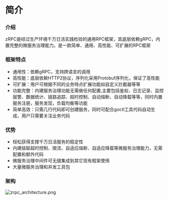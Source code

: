 # 简介

### 介绍
zRPC是经过生产环境千万日活实践检验的通用RPC框架，其底层依赖gRPC，内置完整的微服务治理能力。是一款简单、通用、高性能、可扩展的RPC框架

### 框架特点

- 通用性：依赖gRPC，支持跨语言的调用
- 高性能：底层依赖HTTP2协议，序列化采用Protobuf序列化，保证了高性能
- 可扩展：用户可根据不同的业务特点扩展功能如自定义拦截器等等
- 功能完整：内建服务治理功能无需做任何配置,主要包括鉴权、日志记录、监控报警、数据统计、链路追踪、超时控制、自动熔断、自动降载等等，同时内置服务注册，服务发现，负载均衡等功能
- 简单高效：只需几行代码即可创建服务，同时可配合goctl工具代码自动生成，用户只需要关注业务代码



### 优势

- 轻松获得支撑千万日活服务的稳定性
- 内建级联超时控制、限流、自适应熔断、自适应降载等微服务治理能力，无需配置和额外代码
- 微服务治理中间件可无缝集成到其它现有框架使用
- 大量微服务治理和并发工具包



### 架构
![zrpc_architecture.png](https://cdn.nlark.com/yuque/0/2020/png/1220818/1603421072381-3bbade3c-3fa4-4f9c-8e89-0fc5a838cfa5.png#align=left&display=inline&height=1214&margin=%5Bobject%20Object%5D&name=zrpc_architecture.png&originHeight=1214&originWidth=1860&size=145068&status=done&style=none&width=1860)


<Vssue title="zrpcinfo" />

